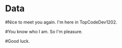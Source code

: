 # Data

#Nice to meet you again. I'm here in TopCodeDev1202.

#You know who I am. So I'm pleasure.

#Good luck.

